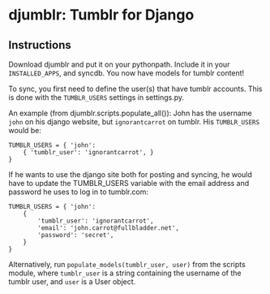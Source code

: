 djumblr: Tumblr for Django
==========================

Instructions
------------

Download djumblr and put it on your pythonpath. Include it in your ``INSTALLED_APPS``, and syncdb.
You now have models for tumblr content!

To sync, you first need to define the user(s) that have tumblr accounts. This is done with the
``TUMBLR_USERS`` settings in settings.py.

An example (from djumblr.scripts.populate_all()):
John has the username ``john`` on his django website, but ``ignorantcarrot`` on tumblr.
His ``TUMBLR_USERS`` would be:

    TUMBLR_USERS = { 'john': 
        { 'tumblr_user': 'ignorantcarrot', }
    }

If he wants to use the django site both for posting and syncing, he would have to 
update the TUMBLR_USERS variable with the email address and password he uses to
log in to tumblr.com:

    TUMBLR_USERS = { 'john': 
        {
            'tumblr_user': 'ignorantcarrot',
            'email': 'john.carrot@fullbladder.net',
            'password': 'secret',
        }
    }

Alternatively, run ``populate_models(tumblr_user, user)`` from the scripts module, where ``tumblr_user``
is a string containing the username of the tumblr user, and ``user`` is a User object.
